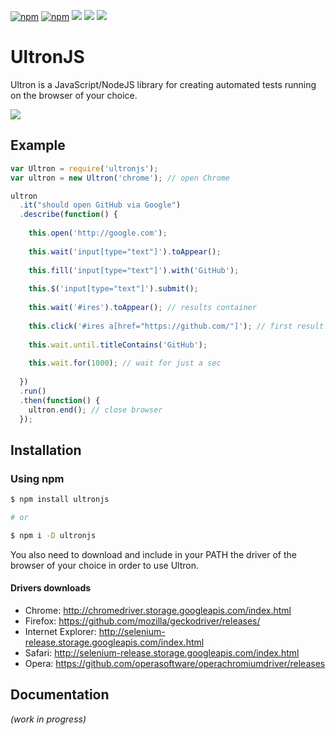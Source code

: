 [![npm](https://img.shields.io/npm/v/ultronjs.svg)](https://www.npmjs.com/package/ultronjs) [![npm](https://img.shields.io/npm/dt/ultronjs.svg)](https://www.npmjs.com/package/ultronjs) <img src="https://img.shields.io/badge/syntax-easy-brightgreen.svg"> <img src="https://img.shields.io/badge/examples-ready-brightgreen.svg"> <img src="https://img.shields.io/badge/docs-in progress-orange.svg">

# UltronJS

Ultron is a JavaScript/NodeJS library for creating automated tests running on the browser of your choice.

<img src="https://s13.postimg.org/6ktgvswrb/ultronjs_example.png">

## Example

````javascript
var Ultron = require('ultronjs');
var ultron = new Ultron('chrome'); // open Chrome

ultron
  .it("should open GitHub via Google")
  .describe(function() {
    
    this.open('http://google.com');
    
    this.wait('input[type="text"]').toAppear();
    
    this.fill('input[type="text"]').with('GitHub');
    
    this.$('input[type="text"]').submit();
    
    this.wait('#ires').toAppear(); // results container
    
    this.click('#ires a[href="https://github.com/"]'); // first result
    
    this.wait.until.titleContains('GitHub');
    
    this.wait.for(1000); // wait for just a sec
    
  })
  .run()
  .then(function() {
    ultron.end(); // close browser
  });
````

## Installation

### Using npm
````bash
$ npm install ultronjs

# or

$ npm i -D ultronjs
````

You also need to download and include in your PATH the driver of the browser of your choice in order to use Ultron.
#### Drivers downloads
* Chrome: http://chromedriver.storage.googleapis.com/index.html
* Firefox: https://github.com/mozilla/geckodriver/releases/
* Internet Explorer: http://selenium-release.storage.googleapis.com/index.html
* Safari: http://selenium-release.storage.googleapis.com/index.html
* Opera: https://github.com/operasoftware/operachromiumdriver/releases

## Documentation

*(work in progress)*
